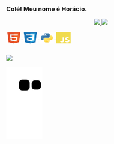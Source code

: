 ### Colé! Meu nome é Horácio.

<div align="center">
  <a href="https://github.com/Horacio90">
  <img height="150em" src="https://github-readme-stats.vercel.app/api?username=Horacio90&show_icons=true&theme=dark&include_all_commits=true&count_private=true"/>
  <img height="150em" src="https://github-readme-stats.vercel.app/api/top-langs/?username=Horacio90&layout=compact&langs_count=7&theme=dark"/>
  </div>

  <div style="display: inline_block"><br> 
  <img align="center" alt="Rafa-HTML" height="30" width="40" src="https://raw.githubusercontent.com/devicons/devicon/master/icons/html5/html5-original.svg">
  <img align="center" alt="Rafa-CSS" height="30" width="40" src="https://raw.githubusercontent.com/devicons/devicon/master/icons/css3/css3-original.svg">
  <img align="center" alt="Rafa-Python" height="30" width="40" src="https://raw.githubusercontent.com/devicons/devicon/master/icons/python/python-original.svg">
  <img align="center" alt="Rafa-Js" height="30" width="40" src="https://raw.githubusercontent.com/devicons/devicon/master/icons/javascript/javascript-plain.svg">
  </div>
  
   ##
 
  <div>
   <a href = "mailto:horacioneto786@gmail.com"><img src="https://img.shields.io/badge/-Gmail-%23333?style=for-the-badge&logo=gmail&logoColor=white" target="_blank"></a>
  </div>
  

![snake gif](https://github.com/Formandodev/Formandodev/blob/output/github-contribution-grid-snake.svg) 

